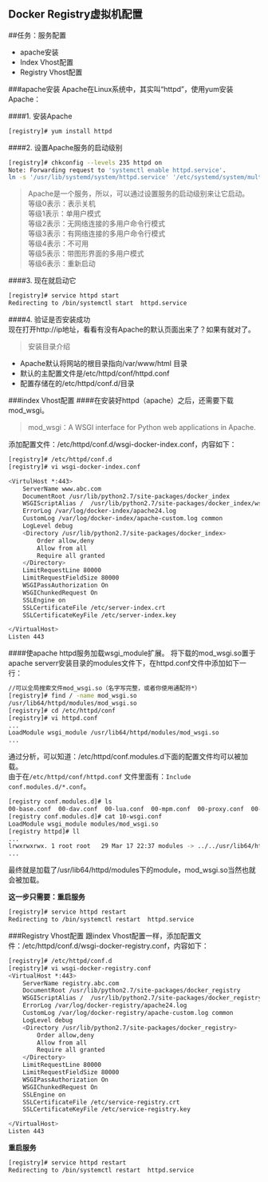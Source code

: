 Docker Registry虚拟机配置
--------

##任务：服务配置    
* apache安装
* Index Vhost配置
* Registry Vhost配置      

###apache安装
Apache在Linux系统中，其实叫“httpd”，使用yum安装Apache：      

####1. 安装Apache        
```sh
[registry]# yum install httpd
```      
####2. 设置Apache服务的启动级别
```sh
[registry]# chkconfig --levels 235 httpd on
Note: Forwarding request to 'systemctl enable httpd.service'.
ln -s '/usr/lib/systemd/system/httpd.service' '/etc/systemd/system/multi-user.target.wants/httpd.service'
```
>Apache是一个服务，所以，可以通过设置服务的启动级别来让它启动。             
>等级0表示：表示关机         
>等级1表示：单用户模式          
>等级2表示：无网络连接的多用户命令行模式            
>等级3表示：有网络连接的多用户命令行模式           
>等级4表示：不可用                  
>等级5表示：带图形界面的多用户模式                
>等级6表示：重新启动                   
       
####3. 现在就启动它    
```sh
[registry]# service httpd start
Redirecting to /bin/systemctl start  httpd.service
```

####4. 验证是否安装成功       
现在打开http://ip地址，看看有没有Apache的默认页面出来了？如果有就对了。

> 安装目录介绍      
* Apache默认将网站的根目录指向/var/www/html 目录 
* 默认的主配置文件是/etc/httpd/conf/httpd.conf
* 配置存储在的/etc/httpd/conf.d/目录

###index Vhost配置
####在安装好httpd（apache）之后，还需要下载mod_wsgi。       

>mod_wsgi：A WSGI interface for Python web applications in Apache.               

添加配置文件：/etc/httpd/conf.d/wsgi-docker-index.conf，内容如下：
```sh
[registry]# /etc/httpd/conf.d
[registry]# vi wsgi-docker-index.conf

<VirtulHost *:443>
    ServerName www.abc.com
    DocumentRoot /usr/lib/python2.7/site-packages/docker_index
    WSGIScriptAlias /  /usr/lib/python2.7/site-packages/docker_index/wsgi.py
    ErrorLog /var/log/docker-index/apache24.log
    CustomLog /var/log/docker-index/apache-custom.log common
    LogLevel debug
    <Directory /usr/lib/python2.7/site-packages/docker_index>
        Order allow,deny
        Allow from all
        Require all granted
    </Directory>
    LimitRequestLine 80000
    LimitRequestFieldSize 80000
    WSGIPassAuthorization On
    WSGIChunkedRequest On
    SSLEngine on
    SSLCertificateFile /etc/server-index.crt
    SSLCertificateKeyFile /etc/server-index.key

</VirtualHost>
Listen 443
```

####使apache httpd服务加载wsgi_module扩展。
将下载的mod_wsgi.so置于apache serverr安装目录的modules文件下，在httpd.conf文件中添加如下一行： 
```sh
//可以全局搜索文件mod_wsgi.so（名字写完整，或者你使用通配符*）
[registry]# find / -name mod_wsgi.so
/usr/lib64/httpd/modules/mod_wsgi.so
[registry]# cd /etc/httpd/conf
[registry]# vi httpd.conf 
...
LoadModule wsgi_module /usr/lib64/httpd/modules/mod_wsgi.so
...
```
通过分析，可以知道：/etc/httpd/conf.modules.d下面的配置文件均可以被加载。      
由于在`/etc/httpd/conf/httpd.conf` 文件里面有：`Include conf.modules.d/*.conf`。
```sh
[registry conf.modules.d]# ls
00-base.conf  00-dav.conf  00-lua.conf  00-mpm.conf  00-proxy.conf  00-systemd.conf  01-cgi.conf  10-wsgi.conf
[registry conf.modules.d]# cat 10-wsgi.conf 
LoadModule wsgi_module modules/mod_wsgi.so
[registry httpd]# ll
...
lrwxrwxrwx. 1 root root   29 Mar 17 22:37 modules -> ../../usr/lib64/httpd/modules
...
```
最终就是加载了/usr/lib64/httpd/modules下的module，mod_wsgi.so当然也就会被加载。      

**这一步只需要：重启服务**
```sh
[registry]# service httpd restart
Redirecting to /bin/systemctl restart  httpd.service
```
###Registry Vhost配置
跟index Vhost配置一样，添加配置文件：/etc/httpd/conf.d/wsgi-docker-registry.conf，内容如下：
```sh
[registry]# /etc/httpd/conf.d
[registry]# vi wsgi-docker-registry.conf
<VirtualHost *:443>
    ServerName registry.abc.com
    DocumentRoot /usr/lib/python2.7/site-packages/docker_registry
    WSGIScriptAlias /  /usr/lib/python2.7/site-packages/docker_registry/wsgi.py
    ErrorLog /var/log/docker-registry/apache24.log
    CustomLog /var/log/docker-registry/apache-custom.log common
    LogLevel debug
    <Directory /usr/lib/python2.7/site-packages/docker_registry>
        Order allow,deny
        Allow from all
        Require all granted
    </Directory>
    LimitRequestLine 80000
    LimitRequestFieldSize 80000
    WSGIPassAuthorization On
    WSGIChunkedRequest On
    SSLEngine on
    SSLCertificateFile /etc/service-registry.crt
    SSLCertificateKeyFile /etc/service-registry.key

</VirtualHost>
Listen 443
```     
**重启服务**
```sh
[registry]# service httpd restart
Redirecting to /bin/systemctl restart  httpd.service
```



